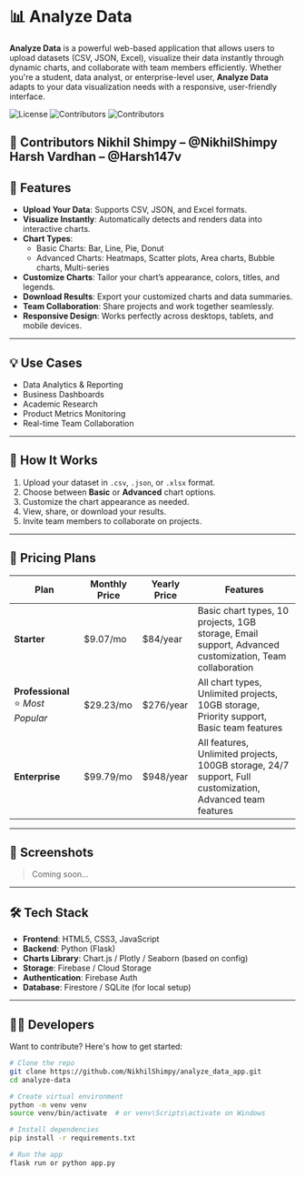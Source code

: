 # 📊 Analyze Data

**Analyze Data** is a powerful web-based application that allows users to upload datasets (CSV, JSON, Excel), visualize their data instantly through dynamic charts, and collaborate with team members efficiently. Whether you're a student, data analyst, or enterprise-level user, **Analyze Data** adapts to your data visualization needs with a responsive, user-friendly interface.

![License](https://img.shields.io/badge/license-MIT-green)
![Contributors](https://img.shields.io/github/contributors/NikhilShimpy/analyze-data)
![Contributors](https://img.shields.io/github/contributors/Harsh147v/analyze-data)

👥 Contributors
Nikhil Shimpy – @NikhilShimpy
Harsh Vardhan – @Harsh147v
---

## 🚀 Features

- **Upload Your Data**: Supports CSV, JSON, and Excel formats.
- **Visualize Instantly**: Automatically detects and renders data into interactive charts.
- **Chart Types**:
  - Basic Charts: Bar, Line, Pie, Donut
  - Advanced Charts: Heatmaps, Scatter plots, Area charts, Bubble charts, Multi-series
- **Customize Charts**: Tailor your chart’s appearance, colors, titles, and legends.
- **Download Results**: Export your customized charts and data summaries.
- **Team Collaboration**: Share projects and work together seamlessly.
- **Responsive Design**: Works perfectly across desktops, tablets, and mobile devices.

---

## 💡 Use Cases

- Data Analytics & Reporting
- Business Dashboards
- Academic Research
- Product Metrics Monitoring
- Real-time Team Collaboration

---

## 🧪 How It Works

1. Upload your dataset in `.csv`, `.json`, or `.xlsx` format.
2. Choose between **Basic** or **Advanced** chart options.
3. Customize the chart appearance as needed.
4. View, share, or download your results.
5. Invite team members to collaborate on projects.

---

## 💼 Pricing Plans

| Plan         | Monthly Price | Yearly Price | Features |
|--------------|---------------|--------------|----------|
| **Starter**  | $9.07/mo      | $84/year     | Basic chart types, 10 projects, 1GB storage, Email support, Advanced customization, Team collaboration |
| **Professional** ⭐ *Most Popular* | $29.23/mo     | $276/year    | All chart types, Unlimited projects, 10GB storage, Priority support, Basic team features |
| **Enterprise** | $99.79/mo     | $948/year    | All features, Unlimited projects, 100GB storage, 24/7 support, Full customization, Advanced team features |

---

## 📸 Screenshots

> Coming soon...

---

## 🛠 Tech Stack

- **Frontend**: HTML5, CSS3, JavaScript
- **Backend**: Python (Flask)
- **Charts Library**: Chart.js / Plotly / Seaborn (based on config)
- **Storage**: Firebase / Cloud Storage
- **Authentication**: Firebase Auth
- **Database**: Firestore / SQLite (for local setup)

---

## 🧑‍💻 Developers

Want to contribute? Here's how to get started:

```bash
# Clone the repo
git clone https://github.com/NikhilShimpy/analyze_data_app.git
cd analyze-data

# Create virtual environment
python -m venv venv
source venv/bin/activate  # or venv\Scripts\activate on Windows

# Install dependencies
pip install -r requirements.txt

# Run the app
flask run or python app.py
